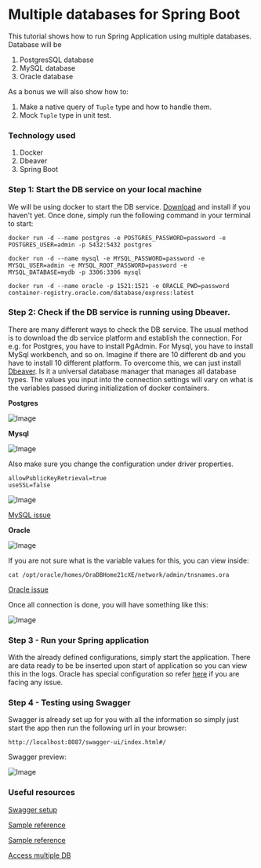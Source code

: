 # Multiple databases for Spring Boot

This tutorial shows how to run Spring Application using multiple databases. Database will be
1. PostgresSQL database
2. MySQL database
3. Oracle database

As a bonus we will also show how to:

1. Make a native query of `Tuple` type and how to handle them.
2. Mock `Tuple` type in unit test.

### Technology used
1. Docker
2. Dbeaver
3. Spring Boot

### Step 1: Start the DB service on your local machine

We will be using docker to start the DB service. [Download](https://www.docker.com/products/docker-desktop/) and install if you haven't yet. Once done, simply run the following command in your terminal to start:

    docker run -d --name postgres -e POSTGRES_PASSWORD=password -e POSTGRES_USER=admin -p 5432:5432 postgres

    docker run -d --name mysql -e MYSQL_PASSWORD=password -e MYSQL_USER=admin -e MYSQL_ROOT_PASSWORD=password -e MYSQL_DATABASE=mydb -p 3306:3306 mysql

    docker run -d --name oracle -p 1521:1521 -e ORACLE_PWD=password container-registry.oracle.com/database/express:latest

### Step 2: Check if the DB service is running using Dbeaver.

There are many different ways to check the DB service. The usual method is to download the db service platform and establish the connection. For e.g. for Postgres, you have to install PgAdmin. For Mysql, you have to install MySql workbench, and so on. Imagine if there are 10 different db and you have to install 10 different platform. To overcome this, we can just install [Dbeaver](https://dbeaver.io/download/). Is it a universal database manager that manages all database types. The values you input into the connection settings will vary on what is the variables passed during initialization of docker containers.

<b>Postgres</b>

![Image](./src/main/resources/connection-postgres.PNG)

<b>Mysql</b>

![Image](./src/main/resources/connection-mysql.PNG)

Also make sure you change the configuration under driver properties.

    allowPublicKeyRetrieval=true
    useSSL=false

![Image](./src/main/resources/driverpropertiesmysql.PNG)

[MySQL issue](https://stackoverflow.com/questions/50379839/connection-java-mysql-public-key-retrieval-is-not-allowed)

<b>Oracle</b>

![Image](./src/main/resources/connection-oracle.PNG)

If you are not sure what is the variable values for this, you can view inside:

    cat /opt/oracle/homes/OraDBHome21cXE/network/admin/tnsnames.ora

[Oracle issue](https://logic.edchen.org/how-to-resolve-ora-12514-tns-listener-does-not-currently-know-of-service-requested-in-connect-descriptor/)


Once all connection is done, you will have something like this:

![Image](./src/main/resources/connectedDatabases.PNG)

### Step 3 - Run your Spring application

With the already defined configurations, simply start the application. There are data ready to be be inserted upon start of application so you can view this in the logs. Oracle has special configuration so refer [here](https://thorben-janssen.com/jdbc-connection-and-dialect-in-hibernate/) if you are facing any issue.

### Step 4 - Testing using Swagger

Swagger is already set up for you with all the information so simply just start the app then run the following url in your browser:

    http://localhost:8087/swagger-ui/index.html#/

Swagger preview:

![Image](./src/main/resources/swagger-ui.PNG)

### Useful resources

[Swagger setup](https://medium.com/@stefan.paladuta17/spring-boot-using-swagger-at-maximum-grouping-definition-tag-2b25eb39a0cb)

[Sample reference](https://github.com/spring-framework-guru/sfg-blog-posts/blob/api-gateway/multiple-data-sources/src/main/java/guru/springframework/multipledatasources/model/member/Member.java)

[Sample reference](https://github.com/eugenp/tutorials/blob/master/persistence-modules/spring-data-jpa-enterprise-2/src/main/java/com/baeldung/multipledb/PersistenceProductConfiguration.java)

[Access multiple DB](https://docs.spring.io/spring-boot/docs/current/reference/html/howto.html#howto-data-access-multiple-databases)



